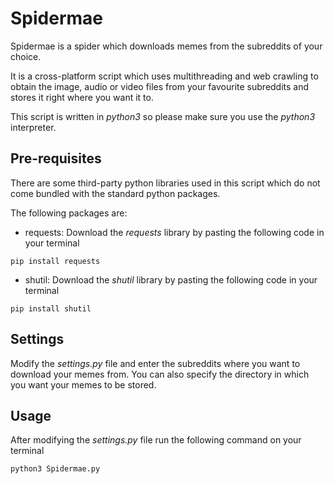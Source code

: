 # **Spidermae**

Spidermae is a spider which downloads memes from the subreddits of your choice.

It is a cross-platform script which uses multithreading and web crawling to obtain the image, audio or video files from your favourite subreddits and stores it right where you want it to.

This script is written in *python3* so please make sure you use the *python3* interpreter.

## Pre-requisites

There are some third-party python libraries used in this script which do not come bundled with the standard python packages.

The following packages are:

- requests: Download the *requests* library by pasting the following code in your terminal
```
pip install requests
```

- shutil: Download the *shutil* library by pasting the following code in your terminal
```
pip install shutil
```

## Settings

Modify the *settings.py* file and enter the subreddits where you want to download your memes from. You can also specify the directory in which you want your memes to be stored.

## Usage

After modifying the *settings.py* file run the following command on your terminal

```
python3 Spidermae.py
```
